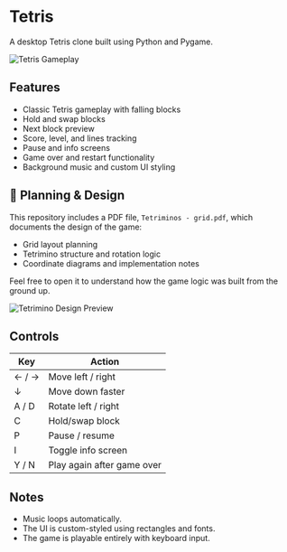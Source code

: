 # Tetris

A desktop Tetris clone built using Python and Pygame.

![Tetris Gameplay](https://github.com/user-attachments/assets/bcacb5eb-9ebf-4b18-9c9d-24eecf6e3163)

## Features

- Classic Tetris gameplay with falling blocks
- Hold and swap blocks
- Next block preview
- Score, level, and lines tracking
- Pause and info screens
- Game over and restart functionality
- Background music and custom UI styling

## 📄 Planning & Design

This repository includes a PDF file, `Tetriminos - grid.pdf`, which documents the design of the game:

- Grid layout planning
- Tetrimino structure and rotation logic
- Coordinate diagrams and implementation notes

Feel free to open it to understand how the game logic was built from the ground up.

![Tetrimino Design Preview](https://github.com/user-attachments/assets/9bc3a676-b31e-424e-a3c5-d83aa4091bb0)


## Controls

| Key        | Action           |
|------------|------------------|
| ← / →      | Move left / right|
| ↓          | Move down faster |
| A / D      | Rotate left / right |
| C          | Hold/swap block  |
| P          | Pause / resume   |
| I          | Toggle info screen |
| Y / N      | Play again after game over |


## Notes

- Music loops automatically.
- The UI is custom-styled using rectangles and fonts.
- The game is playable entirely with keyboard input.

